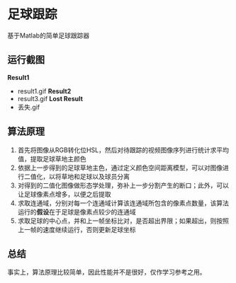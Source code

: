 # 足球跟踪
基于Matlab的简单足球跟踪器

## 运行截图

**Result1**  
* result1.gif
**Result2**  
* result3.gif
**Lost Result**  
* 丢失.gif

## 算法原理
1. 首先将图像从RGB转化位HSL，然后对待跟踪的视频图像序列进行统计求平均值，提取足球草地主颜色
2. 依据上一步得到的足球草地主色，通过定义颜色空间距离模型，可以对图像进行二值化，以将草地和足球以及球员分离
3. 对得到的二值化图像做形态学处理，弥补上一步分割产生的断口；此外，可以让足球像素点增多，以便之后提取
4. 求取连通域，分别对每一个连通域计算该连通域所包含的像素点数量，该算法运行的**假设**在于足球是像素点较少的连通域
5. 求取足球的中心点，并和上一帧坐标比对，是否超出界限；如果超出，则按照上一帧的速度继续运行，否则更新足球坐标

## 总结
事实上，算法原理比较简单，因此性能并不是很好，仅作学习参考之用。